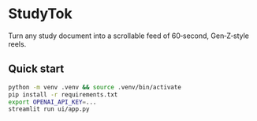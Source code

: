 # StudyTok

Turn any study document into a scrollable feed of 60‑second, Gen‑Z‑style reels.

## Quick start

```bash
python -m venv .venv && source .venv/bin/activate
pip install -r requirements.txt
export OPENAI_API_KEY=...
streamlit run ui/app.py
```
